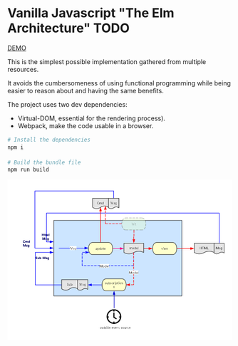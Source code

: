 # Vanilla Javascript "The Elm Architecture" TODO

[DEMO](https://jsbin.com/xidavutofo/edit?html,js,output)

This is the simplest possible implementation gathered from multiple resources.

It avoids the cumbersomeness of using functional programming while being easier to reason about and having the same benefits.

The project uses two dev dependencies:
- Virtual-DOM, essential for the rendering process).
- Webpack, make the code usable in a browser.


```bash
# Install the dependencies
npm i

# Build the bundle file
npm run build
```

![TEA](./elm_arch.png)